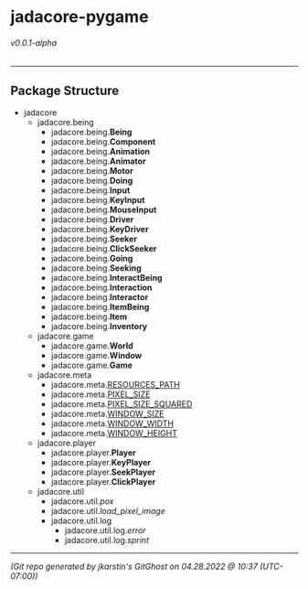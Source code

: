 # jadacore-pygame
###### v0.0.1-alpha
---

## Package Structure

- jadacore
  - jadacore.being
    - jadacore.being.**Being**
    - jadacore.being.**Component**
    - jadacore.being.**Animation**
    - jadacore.being.**Animator**
    - jadacore.being.**Motor**
    - jadacore.being.**Doing**
    - jadacore.being.**Input**
    - jadacore.being.**KeyInput**
    - jadacore.being.**MouseInput**
    - jadacore.being.**Driver**
    - jadacore.being.**KeyDriver**
    - jadacore.being.**Seeker**
    - jadacore.being.**ClickSeeker**
    - jadacore.being.**Going**
    - jadacore.being.**Seeking**
    - jadacore.being.**InteractBeing**
    - jadacore.being.**Interaction**
    - jadacore.being.**Interactor**
    - jadacore.being.**ItemBeing**
    - jadacore.being.**Item**
    - jadacore.being.**Inventory**
  - jadacore.game
    - jadacore.game.**World**
    - jadacore.game.**Window**
    - jadacore.game.**Game**
  - jadacore.meta
    - jadacore.meta.<ins>RESOURCES_PATH</ins>
    - jadacore.meta.<ins>PIXEL_SIZE</ins>
    - jadacore.meta.<ins>PIXEL_SIZE_SQUARED</ins>
    - jadacore.meta.<ins>WINDOW_SIZE</ins>
    - jadacore.meta.<ins>WINDOW_WIDTH</ins>
    - jadacore.meta.<ins>WINDOW_HEIGHT</ins>
  - jadacore.player
    - jadacore.player.**Player**
    - jadacore.player.**KeyPlayer**
    - jadacore.player.**SeekPlayer**
    - jadacore.player.**ClickPlayer**
  - jadacore.util
    - jadacore.util.*pox*
    - jadacore.util.*load_pixel_image*
    - jadacore.util.log
      - jadacore.util.log.*error*
      - jadacore.util.log.*sprint*

---

*(Git repo generated by jkarstin's GitGhost on 04.28.2022 @ 10:37 (UTC-07:00))*
